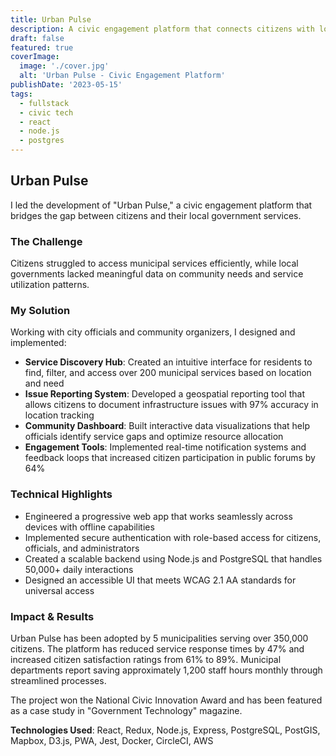 ```yaml
---
title: Urban Pulse
description: A civic engagement platform that connects citizens with local government services and community initiatives
draft: false
featured: true
coverImage:
  image: './cover.jpg'
  alt: 'Urban Pulse - Civic Engagement Platform'
publishDate: '2023-05-15'
tags:
  - fullstack
  - civic tech
  - react
  - node.js
  - postgres
---
```


## Urban Pulse

I led the development of "Urban Pulse," a civic engagement platform that bridges the gap between citizens and their local government services.

### The Challenge

Citizens struggled to access municipal services efficiently, while local governments lacked meaningful data on community needs and service utilization patterns.

### My Solution

Working with city officials and community organizers, I designed and implemented:

- **Service Discovery Hub**: Created an intuitive interface for residents to find, filter, and access over 200 municipal services based on location and need
- **Issue Reporting System**: Developed a geospatial reporting tool that allows citizens to document infrastructure issues with 97% accuracy in location tracking
- **Community Dashboard**: Built interactive data visualizations that help officials identify service gaps and optimize resource allocation
- **Engagement Tools**: Implemented real-time notification systems and feedback loops that increased citizen participation in public forums by 64%

### Technical Highlights

- Engineered a progressive web app that works seamlessly across devices with offline capabilities
- Implemented secure authentication with role-based access for citizens, officials, and administrators
- Created a scalable backend using Node.js and PostgreSQL that handles 50,000+ daily interactions
- Designed an accessible UI that meets WCAG 2.1 AA standards for universal access

### Impact & Results

Urban Pulse has been adopted by 5 municipalities serving over 350,000 citizens. The platform has reduced service response times by 47% and increased citizen satisfaction ratings from 61% to 89%. Municipal departments report saving approximately 1,200 staff hours monthly through streamlined processes.

The project won the National Civic Innovation Award and has been featured as a case study in "Government Technology" magazine.

**Technologies Used**: React, Redux, Node.js, Express, PostgreSQL, PostGIS, Mapbox, D3.js, PWA, Jest, Docker, CircleCI, AWS
